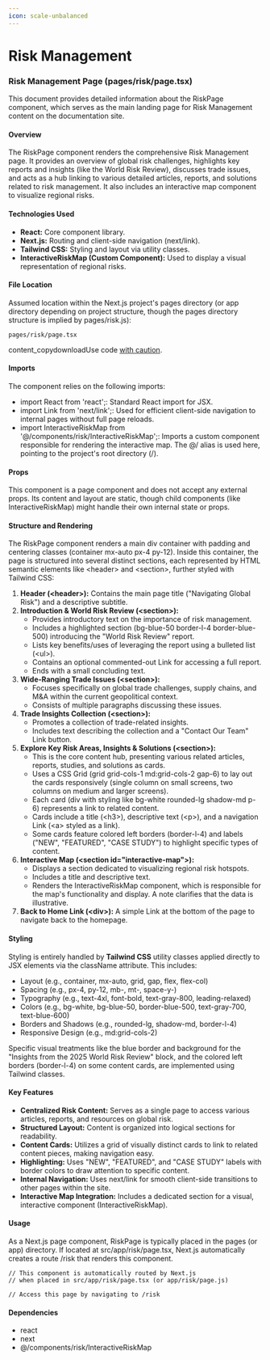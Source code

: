 ```yaml
---
icon: scale-unbalanced
---
```


# Risk Management

### Risk Management Page (pages/risk/page.tsx)

This document provides detailed information about the RiskPage component, which serves as the main landing page for Risk Management content on the documentation site.

#### Overview

The RiskPage component renders the comprehensive Risk Management page. It provides an overview of global risk challenges, highlights key reports and insights (like the World Risk Review), discusses trade issues, and acts as a hub linking to various detailed articles, reports, and solutions related to risk management. It also includes an interactive map component to visualize regional risks.

#### Technologies Used

* **React:** Core component library.
* **Next.js:** Routing and client-side navigation (next/link).
* **Tailwind CSS:** Styling and layout via utility classes.
* **InteractiveRiskMap (Custom Component):** Used to display a visual representation of regional risks.

#### File Location

Assumed location within the Next.js project's pages directory (or app directory depending on project structure, though the pages directory structure is implied by pages/risk.js):

```
pages/risk/page.tsx
```

content\_copydownloadUse code [with caution](https://support.google.com/legal/answer/13505487).

#### Imports

The component relies on the following imports:

* import React from 'react';: Standard React import for JSX.
* import Link from 'next/link';: Used for efficient client-side navigation to internal pages without full page reloads.
* import InteractiveRiskMap from '@/components/risk/InteractiveRiskMap';: Imports a custom component responsible for rendering the interactive map. The @/ alias is used here, pointing to the project's root directory (/).

#### Props

This component is a page component and does not accept any external props. Its content and layout are static, though child components (like InteractiveRiskMap) might handle their own internal state or props.

#### Structure and Rendering

The RiskPage component renders a main div container with padding and centering classes (container mx-auto px-4 py-12). Inside this container, the page is structured into several distinct sections, each represented by HTML semantic elements like \<header> and \<section>, further styled with Tailwind CSS:

1. **Header (\<header>):** Contains the main page title ("Navigating Global Risk") and a descriptive subtitle.
2. **Introduction & World Risk Review (\<section>):**
   * Provides introductory text on the importance of risk management.
   * Includes a highlighted section (bg-blue-50 border-l-4 border-blue-500) introducing the "World Risk Review" report.
   * Lists key benefits/uses of leveraging the report using a bulleted list (\<ul>).
   * Contains an optional commented-out Link for accessing a full report.
   * Ends with a small concluding text.
3. **Wide-Ranging Trade Issues (\<section>):**
   * Focuses specifically on global trade challenges, supply chains, and M\&A within the current geopolitical context.
   * Consists of multiple paragraphs discussing these issues.
4. **Trade Insights Collection (\<section>):**
   * Promotes a collection of trade-related insights.
   * Includes text describing the collection and a "Contact Our Team" Link button.
5. **Explore Key Risk Areas, Insights & Solutions (\<section>):**
   * This is the core content hub, presenting various related articles, reports, studies, and solutions as cards.
   * Uses a CSS Grid (grid grid-cols-1 md:grid-cols-2 gap-6) to lay out the cards responsively (single column on small screens, two columns on medium and larger screens).
   * Each card (div with styling like bg-white rounded-lg shadow-md p-6) represents a link to related content.
   * Cards include a title (\<h3>), descriptive text (\<p>), and a navigation Link (\<a> styled as a link).
   * Some cards feature colored left borders (border-l-4) and labels ("NEW", "FEATURED", "CASE STUDY") to highlight specific types of content.
6. **Interactive Map (\<section id="interactive-map">):**
   * Displays a section dedicated to visualizing regional risk hotspots.
   * Includes a title and descriptive text.
   * Renders the InteractiveRiskMap component, which is responsible for the map's functionality and display. A note clarifies that the data is illustrative.
7. **Back to Home Link (\<div>):** A simple Link at the bottom of the page to navigate back to the homepage.

#### Styling

Styling is entirely handled by **Tailwind CSS** utility classes applied directly to JSX elements via the className attribute. This includes:

* Layout (e.g., container, mx-auto, grid, gap, flex, flex-col)
* Spacing (e.g., px-4, py-12, mb-, mt-, space-y-)
* Typography (e.g., text-4xl, font-bold, text-gray-800, leading-relaxed)
* Colors (e.g., bg-white, bg-blue-50, border-blue-500, text-gray-700, text-blue-600)
* Borders and Shadows (e.g., rounded-lg, shadow-md, border-l-4)
* Responsive Design (e.g., md:grid-cols-2)

Specific visual treatments like the blue border and background for the "Insights from the 2025 World Risk Review" block, and the colored left borders (border-l-4) on some content cards, are implemented using Tailwind classes.

#### Key Features

* **Centralized Risk Content:** Serves as a single page to access various articles, reports, and resources on global risk.
* **Structured Layout:** Content is organized into logical sections for readability.
* **Content Cards:** Utilizes a grid of visually distinct cards to link to related content pieces, making navigation easy.
* **Highlighting:** Uses "NEW", "FEATURED", and "CASE STUDY" labels with border colors to draw attention to specific content.
* **Internal Navigation:** Uses next/link for smooth client-side transitions to other pages within the site.
* **Interactive Map Integration:** Includes a dedicated section for a visual, interactive component (InteractiveRiskMap).

#### Usage

As a Next.js page component, RiskPage is typically placed in the pages (or app) directory. If located at src/app/risk/page.tsx, Next.js automatically creates a route /risk that renders this component.

```
// This component is automatically routed by Next.js
// when placed in src/app/risk/page.tsx (or app/risk/page.js)

// Access this page by navigating to /risk
```

#### Dependencies

* react
* next
* @/components/risk/InteractiveRiskMap

